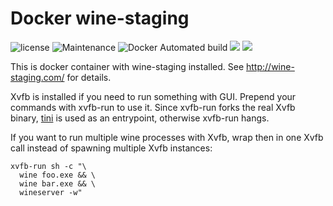 # Docker wine-staging

![license](https://img.shields.io/github/license/tobix/wine-staging.svg)
![Maintenance](https://img.shields.io/maintenance/yes/2018.svg)
![Docker Automated build](https://img.shields.io/docker/automated/tobix/wine-staging.svg)
[![](https://images.microbadger.com/badges/image/tobix/wine-staging.svg)](https://microbadger.com/images/tobix/wine-staging "Get your own image badge on microbadger.com")
[![](https://images.microbadger.com/badges/commit/tobix/wine-staging.svg)](https://microbadger.com/images/tobix/wine-staging "Get your own commit badge on microbadger.com")

This is docker container with wine-staging installed. See
http://wine-staging.com/ for details.

Xvfb is installed if you need to run something with GUI. Prepend your commands
with xvfb-run to use it. Since xvfb-run forks the real Xvfb binary, [tini] is
used as an entrypoint, otherwise xvfb-run hangs.

If you want to run multiple wine processes with Xvfb, wrap then in one Xvfb
call instead of spawning multiple Xvfb instances:

    xvfb-run sh -c "\
      wine foo.exe && \
      wine bar.exe && \
      wineserver -w"

[tini]: https://github.com/krallin/tini

